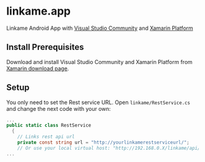 # linkame.app
Linkame Android App with [Visual Studio Community](https://www.visualstudio.com/products/visual-studio-community-vs) and [Xamarin Platform](https://www.xamarin.com/platform)

## Install Prerequisites
Download and install Visual Studio Community and Xamarin Platform from [Xamarin download page](https://www.xamarin.com/download).

## Setup
You only need to set the Rest service URL. Open `linkame/RestService.cs` and change the next code with your own:

```c#
...
public static class RestService
  {
    // Links rest api url
    private const string url = "http://yourlinkamerestserviceurl/";
    // Or use your local virtual host: "http://192.168.0.X/linkame/api/public/";
...
```

